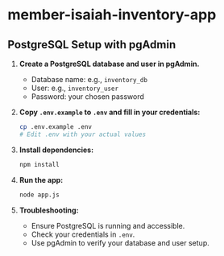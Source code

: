 # member-isaiah-inventory-app

## PostgreSQL Setup with pgAdmin

1. **Create a PostgreSQL database and user in pgAdmin.**
   - Database name: e.g., `inventory_db`
   - User: e.g., `inventory_user`
   - Password: your chosen password

2. **Copy `.env.example` to `.env` and fill in your credentials:**
   ```sh
   cp .env.example .env
   # Edit .env with your actual values
   ```

3. **Install dependencies:**
   ```sh
   npm install
   ```

4. **Run the app:**
   ```sh
   node app.js
   ```

5. **Troubleshooting:**
   - Ensure PostgreSQL is running and accessible.
   - Check your credentials in `.env`.
   - Use pgAdmin to verify your database and user setup.